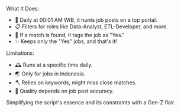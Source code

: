 What It Does:
- 🚀 Daily at 00:01 AM WIB, it hunts job posts on a top portal.
- 📋 Filters for roles like Data-Analyst, ETL-Developer, and more.
- 🎯 If a match is found, it tags the job as "Yes."
- ✨ Keeps only the "Yes" jobs, and that's it!

Limitations:
- 🕰️ Runs at a specific time daily.
- 🌏 Only for jobs in Indonesia.
- 🪓 Relies on keywords, might miss close matches.
- 💼 Quality depends on job post accuracy.

Simplifying the script's essence and its constraints with a Gen-Z flair.
